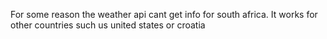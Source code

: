For some reason the weather api cant get info for south africa. It works for other countries such us united states or croatia